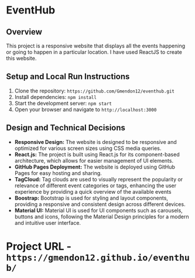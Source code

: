 # EventHub

## Overview
This project is a responsive website that displays all the events happening or going to happen in a particular location. I have used ReactJS to create this website.

## Setup and Local Run Instructions
1. Clone the repository: `https://github.com/Gmendon12/eventhub.git`
2. Install dependencies: `npm install`
3. Start the development server: `npm start`
4. Open your browser and navigate to `http://localhost:3000`

## Design and Technical Decisions
- **Responsive Design:** The website is designed to be responsive and optimized for various screen sizes using CSS media queries.
- **React.js:** The project is built using React.js for its component-based architecture, which allows for easier management of UI elements.
- **GitHub Pages Deployment:** The website is deployed using GitHub Pages for easy hosting and sharing.
- **TagCloud:** Tag clouds are used to visually represent the popularity or relevance of different event categories or tags, enhancing the user experience by providing a quick overview of the available events
- **Boostrap:** Bootstrap is used for styling and layout components, providing a responsive and consistent design across different devices.
- **Material UI:** Material UI is used for UI components such as carousels, buttons and icons, following the Material Design principles for a modern and intuitive user interface.

# Project URL - `https://gmendon12.github.io/eventhub/`


